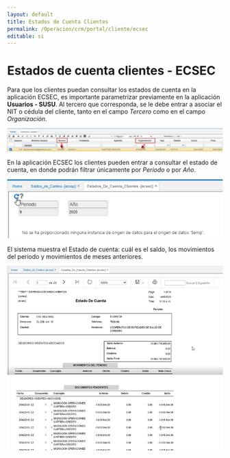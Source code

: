 ```yaml
---
layout: default
title: Estados de Cuenta Clientes
permalink: /Operacion/crm/portal/cliente/ecsec
editable: si
---
```


# Estados de cuenta clientes - ECSEC  

Para que los clientes puedan consultar los estados de cuenta en la aplicación ECSEC, es importante parametrizar previamente en la aplicación **Usuarios - SUSU**.  Al tercero que corresponda, se le debe entrar a asociar el NIT o cédula del cliente, tanto en el campo _Tercero_ como en el campo _Organización_.  

![](susu.png)  

En la aplicación ECSEC los clientes pueden entrar a consultar el estado de cuenta, en donde podrán filtrar únicamente por _Periodo_ o por _Año_.  

![](ecsec1.png)  

El sistema muestra el Estado de cuenta:  cuál es el saldo, los movimientos del periodo y movimientos de meses anteriores.  

![](ecsec2.png)  

